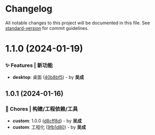 # Changelog

All notable changes to this project will be documented in this file. See [standard-version](https://github.com/conventional-changelog/standard-version) for commit guidelines.

# 1.1.0 (2024-01-19)


### ✨ Features | 新功能

* **desktop**: 桌面 ([40b8bf5](https://gitee.com/aragakki_yui/any-thing/commits/40b8bf5)) - by **吴成**





## 1.0.1 (2024-01-16)


### 🚀 Chores | 构建/工程依赖/工具

* **custom**: 1.0.0 ([d8cff8d](https://gitee.com/aragakki_yui/any-thing/commits/d8cff8d)) - by **吴成**
* **custom**: 工程化 ([9fb1d80](https://gitee.com/aragakki_yui/any-thing/commits/9fb1d80)) - by **吴成**
